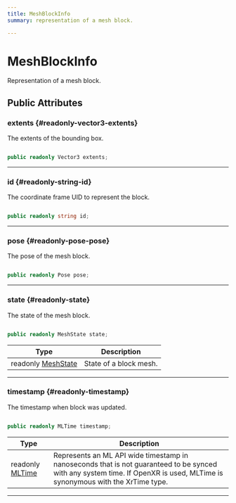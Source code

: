 ```yaml
---
title: MeshBlockInfo
summary: representation of a mesh block. 

---
```


# MeshBlockInfo




Representation of a mesh block.   





## Public Attributes

### extents {#readonly-vector3-extents}

The extents of the bounding box. 

```csharp

public readonly Vector3 extents;

```






-----------

### id {#readonly-string-id}

The coordinate frame UID to represent the block. 

```csharp

public readonly string id;

```






-----------

### pose {#readonly-pose-pose}

The pose of the mesh block. 

```csharp

public readonly Pose pose;

```






-----------

### state {#readonly-state}

The state of the mesh block. 

```csharp

public readonly MeshState state;

```

| Type | Description  | 
|--|--|
| readonly [MeshState](/unity-api/api/UnityEngine.XR.MagicLeap/MeshingSubsystem/Extensions/MLMeshing/UnityEngine.XR.MagicLeap.MeshingSubsystem.Extensions.MLMeshing.md#enums-meshstate) | State of a block mesh.  |





-----------

### timestamp {#readonly-timestamp}

The timestamp when block was updated. 

```csharp

public readonly MLTime timestamp;

```

| Type | Description  | 
|--|--|
| readonly [MLTime](/unity-api/api/UnityEngine.XR.MagicLeap/MLTime/UnityEngine.XR.MagicLeap.MLTime.md) | Represents an ML API wide timestamp in nanoseconds that is not guaranteed to be synced with any system time. If OpenXR is used, MLTime is synonymous with the XrTime type.  |





-----------

